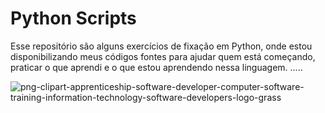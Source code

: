# Python Scripts
Esse repositório são alguns exercícios de fixação em Python, onde estou disponibilizando meus códigos fontes para ajudar quem está começando, praticar o que aprendi e o que estou aprendendo nessa linguagem. 
.....






![png-clipart-apprenticeship-software-developer-computer-software-training-information-technology-software-developers-logo-grass](https://user-images.githubusercontent.com/22967736/117756689-055cbe00-b1f5-11eb-86ed-88e5faf7ed21.png)
